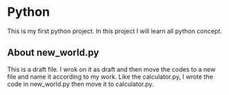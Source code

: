 # Python
This is my first python project. In this project I will learn all python concept.

## About new_world.py
This is a draft file. I wrok on it as draft and then move the codes to a new file and name it according to my work. Like the calculator.py, I wrote the code in new_world.py then move it to calculator.py.
